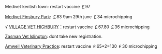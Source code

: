 Medivet kentish town: restart vaccine ￡97

[Medivet Finsbury Park](https://www.medivet.co.uk/vet-practices/finsbury-park/?utm_source=google&utm_medium=organic&utm_campaign=Google_LPM_Finsbury_Park): ￡83 9am 29th june ￡34 microchipping

√ [VILLAGE VET HIGHBURY](https://villagevet.co.uk/practice/highbury/)：restart vaccine ￡67.80  ￡36 microchipping

[Zasman Vet Islington](https://www.zasmanvet.co.uk/islington/): dont take new registration.

[Amwell Veterinary Practice](http://www.amwell.co.uk/contact-us/): restart vaccine ￡65\*2=130  ￡30 microchipping

